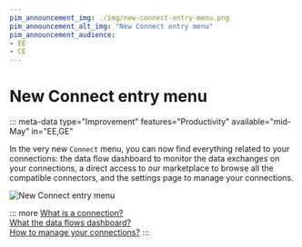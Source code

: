 ```yaml
---
pim_announcement_img: ./img/new-connect-entry-menu.png
pim_announcement_alt_img: "New Connect entry menu"
pim_announcement_audience:
- EE
- CE
---
```


# New Connect entry menu
::: meta-data type="Improvement" features="Productivity" available="mid-May" in="EE,GE"

In the very new `Connect` menu, you can now find everything related to your connections: the data flow dashboard to monitor the data exchanges on your connections, a direct access to our marketplace to browse all the compatible connectors, and the settings page to manage your connections.

![New Connect entry menu](../img/new-connect-entry-menu.png)

::: more
[What is a connection?](../articles/what-is-a-connection.html)  
[What the data flows dashboard?](../articles/connection-dashboard.html)  
[How to manage your connections?](../articles/manage-your-connections.html)
:::
